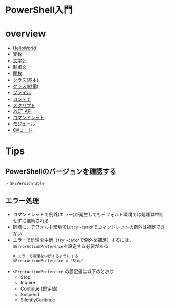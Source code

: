 # PowerShell入門

# overview

- [HelloWorld](01.HelloWorld.ps1)
- [変数](02.変数.ps1)
- [文字列](03.文字列.ps1)
- [制御文](04.制御文.ps1)
- [関数](05.関数.ps1)
- [クラス(基本)](06.クラス.ps1)
- [クラス(継承)](06.クラス2.ps1)
- [ファイル](07.ファイル.ps1)
- [コンテナ](08.コンテナ.ps1)
- [スクリプト](09.スクリプト.ps1)
- [.NET API](10..NET_API.ps1)
- [コマンドレット](11.コマンドレット.ps1)
- [モジュール](12.モジュール.ps1)
- [C#コード](13.CSharpコード.ps1)

# Tips

## PowerShellのバージョンを確認する

```ps
> $PSVersionTable
```

## エラー処理

- コマンドレットで例外(エラー)が発生してもデフォルト環境では処理は中断せずに継続される
- 同様に、デフォルト環境では`try～catch`でコマンドレットの例外は補足できない
- エラーで処理を中断（`try～catch`で例外を補足）するには、`$ErrorActionPreference`を設定する必要がある
    ```ps
    # エラーで処理を中断するようにする
    $ErrorActionPreference = "Stop"
    ```
- `$ErrorActionPreference` の設定値は以下のとおり
    - Stop
    - Inquire
    - Continue (既定値)
    - Suspend
    - SilentlyContinue
